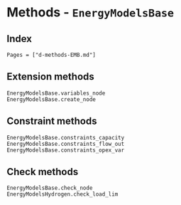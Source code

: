 # Methods - `EnergyModelsBase`

## Index

```@index
Pages = ["d-methods-EMB.md"]
```

## Extension methods

```@docs
EnergyModelsBase.variables_node
EnergyModelsBase.create_node
```

## Constraint methods

```@docs
EnergyModelsBase.constraints_capacity
EnergyModelsBase.constraints_flow_out
EnergyModelsBase.constraints_opex_var
```

## Check methods

```@docs
EnergyModelsBase.check_node
EnergyModelsHydrogen.check_load_lim
```
